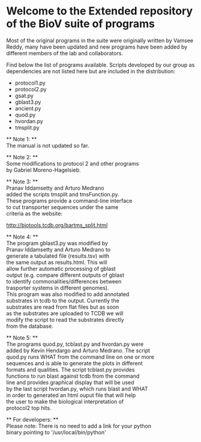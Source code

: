 # Welcome to the Extended repository of the BioV suite of programs

Most of the original programs in the suite were originally written by Vamsee Reddy, many have been updated and new programs have been added by different members of the lab and collaborators.

Find below the list of programs available. Scripts developed by our group as dependencies are not listed here but are included in the distribution:  

<ul>
  <li>protocol1.py</li>  
  <li>protocol2.py</li>  
  <li>gsat.py</li>  
  <li>gblast3.py</li>  
  <li>ancient.py</li>  
  <li>quod.py</li>  
  <li>hvordan.py</li>  
  <li>tmsplit.py</li>  
</ul>

** Note 1: **  
  The manual is not updated so far.  

** Note 2: **  
  Some modifications to protocol 2 and other programs    
  by Gabriel Moreno-Hagelsieb.   

** Note 3: **  
  Pranav Iddamsetty and Arturo Medrano  
  added the scripts tmsplit and tmsFunction.py.  
  These programs provide a command-line interface  
  to cut transporter sequences under the same   
  criteria as the website:  

  http://biotools.tcdb.org/bartms_split.html  

** Note 4: **  
  The program gblast3.py was modified by  
  Pranav Iddamsetty and Arturo Medrano to  
  generate a tabulated file (results.tsv) with  
  the same output as results.html. This will  
  allow further automatic processing of gblast  
  output (e.g. compare different outputs of gblast  
  to identify commonalities/differences between  
  trasporter systems in different genomes).   
  This program was also modified to add annotated  
  substrates in tcdb to the output. Currently the  
  substrates are read from flat files but as soon  
  as the substrates are uploaded to TCDB we will  
  modify the script to read the substrates directly  
  from the database.  

** Note 5: **  
  The programs quod.py, tcblast.py and hvordan.py were  
  added by Kevin Hendargo and Arturo Medrano. The script  
  quod.py runs WHAT from the command line on one or more  
  sequences and is able to generate the plots in different  
  formats and qualities. The script tcblast.py provides  
  functions to run blast against tcdb from the command  
  line and provides graphical display that will be used  
  by the last script hvordan.py, which runs blast and WHAT  
  in order to generated an html ouput file that will help  
  the user to make the biological interpretation of  
  protocol2 top hits.  

** For developers: **  
  Please note: There is no need to add a link for your python   
  binary pointing to '/usr/local/bin/python'  
